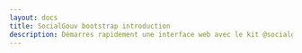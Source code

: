 ```yaml
---
layout: docs
title: SocialGouv bootstrap introduction
description: Démarres rapidement une interface web avec le kit @socialgouv/bootstrap - responsive, mobile-first et cross-frameworks, il contient tout le bootstrap original + des ajouts de notre communauté.
---
```

